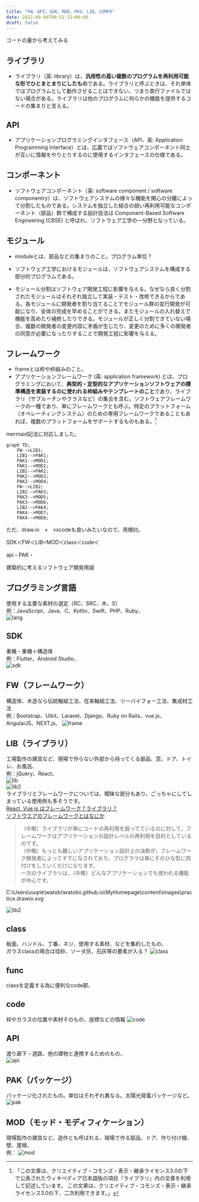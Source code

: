 ```yaml
---
title: "FW、API、SDK、MOD、PKG、LIB、COMPO"
date: 2022-09-06T00:51:21+09:00
draft: false
---
```

コードの量から考えてみる

## ライブラリ
- ライブラリ（英: library）は、**汎用性の高い複数のプログラムを再利用可能な形でひとまとまりにしたもの**である。ライブラリと呼ぶときは、それ単体ではプログラムとして動作させることはできない、つまり実行ファイルではない場合がある。ライブラリは他のプログラムに何らかの機能を提供するコードの集まりと言える。

## API
- アプリケーションプログラミングインタフェース（API、英: Application Programming Interface）とは、広義ではソフトウェアコンポーネント同士が互いに情報をやりとりするのに使用するインタフェースの仕様である。

## コンポーネント
- ソフトウェアコンポーネント（英: software component / software componentry）は、ソフトウェアシステムの様々な機能を関心の分離によって分割したものである。システムを独立した結合の弱い再利用可能なコンポーネント（部品）群で構成する設計技法は Component-Based Software Engineering (CBSE) と呼ばれ、ソフトウェア工学の一分野となっている。

## モジュール
- moduleとは、部品などの集まりのこと。プログラム単位？
- ソフトウェア工学におけるモジュールは、ソフトウェアシステムを構成する部分的プログラムである。

- モジュール分割はソフトウェア開発工程に影響を与える。なぜなら良く分割されたモジュールはそれぞれ独立して実装・テスト・改修できるからである。各モジュールに開発者を割り当てることでモジュール群の並行開発が可能になり、全体の完成を早めることができる。またモジュールの入れ替えで機能を高めたり補修したりできる。モジュールが正しく分割できていない場合、複数の開発者の変更内容に矛盾が生じたり、変更のために多くの開発者の同意が必要になったりすることで開発工程に影響を与える。

## フレームワーク
- frameとは枠や枠組みのこと。
- アプリケーションフレームワーク (英: application framework) とは、プログラミングにおいて、**典型的・定型的なアプリケーションソフトウェアの標準構造を実装するのに使われる枠組みやテンプレートのこと**であり、ライブラリ（サブルーチンやクラスなど）の集合を含む。ソフトウェアフレームワークの一種であり、単にフレームワークとも呼ぶ。特定のプラットフォーム（オペレーティングシステム）のための専用フレームワークであることもあれば、複数のプラットフォームをサポートするものもある。[^1]

[^1]:「この文章は、クリエイティブ・コモンズ・表示・継承ライセンス3.0の下で公表されたウィキペディア日本語版の項目『ライブラリ』内の文章を利用して記述しています。 この文章は、クリエイティブ・コモンズ・表示・継承ライセンス3.0の下、二次利用できます。」

mermaid記法に対応しました。
```mermaid
graph TD;
    FW-->LIB1;
    LIB1-->PAK1;
    PAK1-->MOD1;
    PAK1-->MOD2;
    LIB1-->PAK2;
    PAK2-->MOD3;
    PAK2-->MOD4;
    FW-->LIB2;
    LIB2-->PAK3;
    PAK3-->MOD5;
    PAK3-->MOD6;
    LIB2-->PAK4;
    PAK4-->MOD7;
    PAK4-->MOD8;
```
ただ、draw.io　×　vscodeも良いみたいなので、用検討。

SDK＜FW＜LIB=MOD＜class＜code＜

api・PAK・

建築的に考えるソフトウェア開発用語

## プログラミング言語
使用する主要な素材の選定（RC、SRC、木、S）  
例：JavaScript、Java、C、Kotlin、Swift、PHP、Ruby、  
![lang](../../images/lang.png)  
## SDK
重機・重機＋構造体  
例：Flutter、Android Studio、  
![sdk](../../images/sdk.png)  
## FW（フレームワーク）
構造体、木造なら伝統軸組工法、在来軸組工法、ツーバイフォー工法、集成材工法  
例：Bootstrap、UIkit、Laravel、Django、Ruby on Rails、vue.js、AngularJS、NEXT.js、
![frame](../../images/frame.png)  
## LIB（ライブラリ）
工場製作の建具など、現場で作らない外部から持ってくる部品、窓、ドア、トイレ、お風呂、  
例：jQuery、React、  
![lib](../../images/lib.png)  
![lib2](../../images/lib2.png)  
ライブラリとフレームワークについては、曖昧な部分もあり、ごっちゃにしてしまっている使用例も多そうです。  
[React, Vue.js はフレームワーク？ライブラリ？](https://qiita.com/koeri3/items/c8d6abed6fa862093ebb)  
[ソフトウエアのフレームワークとはなにか](https://xtech.nikkei.com/it/article/lecture/20070205/260697/)  

>（中略）ライブラリが単にコードの再利用を狙ってているのに対して，フレームワークはアプリケーションの設計レベルの再利用を目的としているのです。  
（中略）もっとも難しいアプリケーション設計上の決断が，フレームワーク開発者によってすでになされており，プログラマは単にそのひな型に肉付けをしていくだけになります。  
一方のライブラリは，（中略）どんなアプリケーションでも使われる機能が中心です。

C:\Users\xuqnk\watobi\watobii.github.io\MyHomepage\content\images\practice.drawio.svg

![lib2](../../images/practice.drawio.svg)  

## class
板面、ハンドル、丁番、ネジ、使用する素材、などを集約したもの、  
ガラスclassの場合は珪砂、ソーダ灰、石灰等の要素が入る？
![class](../../images/class.png)  
## func
classを定義する為に便利なcode郡、  
## code
枠やガラスの位置や素材そのもの、座標などの情報
![code](../../images/code.png)  
## API
渡り廊下・道路、他の建物と連携するためのもの、  
![api](../../images/api.png)  
## PAK（パッケージ）
パッケージ化されたもの。単位はそれぞれ異なる。太陽光発電パッケージなど。
![pak](../../images/pak.png)  
## MOD（モッド・モディフィケーション）
現場製作の建具など、造作とも呼ばれる、現場で作る部品、ドア、作り付け棚、壁、屋根、  
例：
![mod](../../images/mod.png)  
